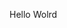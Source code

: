 Hello Wolrd















































































































































































































































































































































































































































































































































































































































































































































































































































































































































































































































































































































































































































































































































































































































































































































































































































































































































































































































































































































































































































































































































































































































































































































































































































































































































































































































































































































































































































































